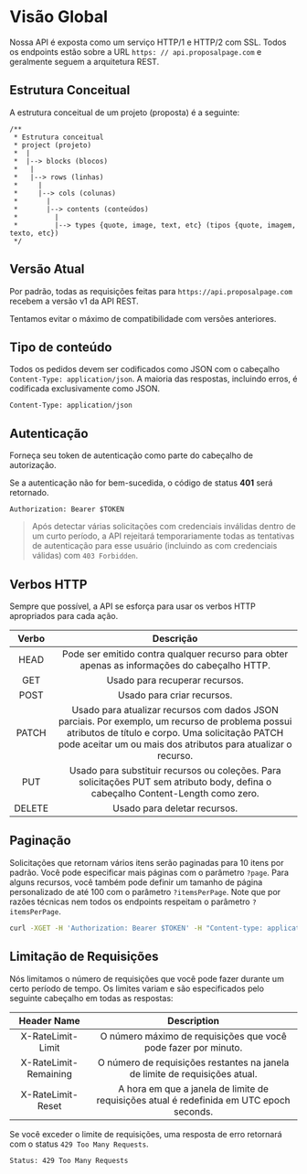 # Visão Global

Nossa API é exposta como um serviço HTTP/1 e HTTP/2 com SSL. Todos os endpoints estão sobre a URL `https: // api.proposalpage.com` e geralmente seguem a arquitetura REST.

## Estrutura Conceitual

A estrutura conceitual de um projeto (proposta) é a seguinte:
```
/**
 * Estrutura conceitual
 * project (projeto)
 *  |
 *  |--> blocks (blocos)
 *   |
 *   |--> rows (linhas)
 *     |
 *     |--> cols (colunas)
 *       |
 *       |--> contents (conteúdos)
 *         |
 *         |--> types {quote, image, text, etc} (tipos {quote, imagem, texto, etc})
 */
```

## Versão Atual

Por padrão, todas as requisições feitas para `https://api.proposalpage.com` recebem a versão v1 da API REST.

Tentamos evitar o máximo de compatibilidade com versões anteriores.

## Tipo de conteúdo

Todos os pedidos devem ser codificados como JSON com o cabeçalho `Content-Type: application/json`. A maioria das respostas, incluindo erros, é codificada exclusivamente como JSON.

```
Content-Type: application/json
```

## Autenticação

Forneça seu token de autenticação como parte do cabeçalho de autorização.

Se a autenticação não for bem-sucedida, o código de status **401** será retornado.

```
Authorization: Bearer $TOKEN
```

> Após detectar várias solicitações com credenciais inválidas dentro de um curto período, a API rejeitará temporariamente todas as tentativas de autenticação para esse usuário (incluindo as com credenciais válidas) com `403 Forbidden`.


## Verbos HTTP

Sempre que possível, a API se esforça para usar os verbos HTTP apropriados para cada ação.

| Verbo | Descrição |
| :-: | :-: |
| HEAD | Pode ser emitido contra qualquer recurso para obter apenas as informações do cabeçalho HTTP. |
| GET | Usado para recuperar recursos. |
| POST | Usado para criar recursos. |
| PATCH | Usado para atualizar recursos com dados JSON parciais. Por exemplo, um recurso de problema possui atributos de título e corpo. Uma solicitação PATCH pode aceitar um ou mais dos atributos para atualizar o recurso. |
| PUT | Usado para substituir recursos ou coleções. Para solicitações PUT sem atributo body, defina o cabeçalho Content-Length como zero. |
| DELETE | Usado para deletar recursos. |

## Paginação

Solicitações que retornam vários itens serão paginadas para 10 itens por padrão. Você pode especificar mais páginas com o parâmetro `?page`. Para alguns recursos, você também pode definir um tamanho de página personalizado de até 100 com o parâmetro `?itemsPerPage`. Note que por razões técnicas nem todos os endpoints respeitam o parâmetro `?itemsPerPage`.

```bash
curl -XGET -H 'Authorization: Bearer $TOKEN' -H "Content-type: application/json" 'https://api.proposalpage.com/projects?page=2&itemsPerPage=100'
```

## Limitação de Requisições

Nós limitamos o número de requisições que você pode fazer durante um certo período de tempo. Os limites variam e são especificados pelo seguinte cabeçalho em todas as respostas:

| Header Name | Description |
| :-: | :-: |
| X-RateLimit-Limit | O número máximo de requisições que você pode fazer por minuto. |
| X-RateLimit-Remaining | O número de requisições restantes na janela de limite de requisições atual. |
| X-RateLimit-Reset | A hora em que a janela de limite de requisições atual é redefinida em UTC epoch seconds. |

Se você exceder o limite de requisições, uma resposta de erro retornará com o status `429 Too Many Requests`.

```bash
Status: 429 Too Many Requests
```
